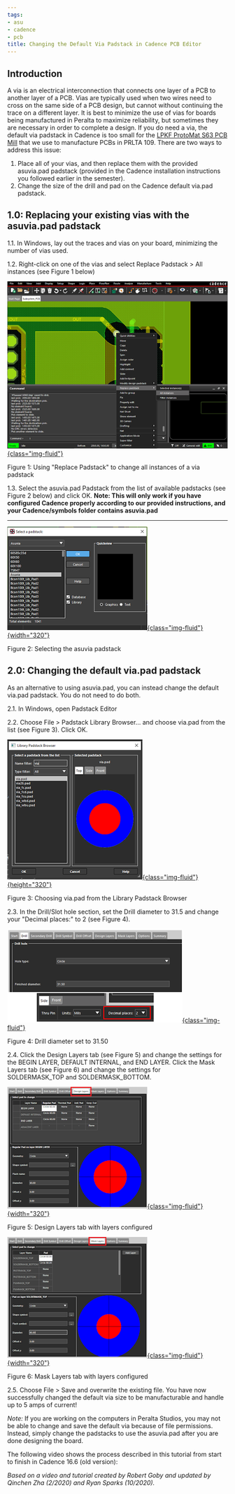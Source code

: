 ```yaml
---
tags:
- asu
- cadence
- pcb
title: Changing the Default Via Padstack in Cadence PCB Editor
---
```


## Introduction

A via is an electrical interconnection that connects one layer of a PCB to another layer of a PCB. Vias are typically used when two wires need to cross on the same side of a PCB design, but cannot without continuing the trace on a different layer. It is best to minimize the use of vias for boards being manufactured in Peralta to maximize reliability, but sometimes they are necessary in order to complete a design. If you do need a via, the default via padstack in Cadence is too small for the [LPKF ProtoMat S63 PCB Mill](http://www.lpkf.com/products/rapid-pcb-prototyping/circuit-board-plotter/protomat-s63.htm) that we use to manufacture PCBs in PRLTA 109. There are two ways to address this issue:

1.  Place all of your vias, and then replace them with the provided asuvia.pad padstack (provided in the Cadence installation instructions you followed earlier in the semester).
2.  Change the size of the drill and pad on the Cadence default via.pad padstack.

## 1.0: Replacing your existing vias with the asuvia.pad padstack

1.1. In Windows, lay out the traces and vias on your board, minimizing the number of vias used.

1.2. Right-click on one of the vias and select Replace Padstack > All instances (see Figure 1 below)

[![](figures/figure_092.png){class="img-fluid"}](larger/image0044.png)

Figure 1: Using "Replace Padstack" to change all instances of a via padstack

1.3. Select the asuvia.pad Padstack from the list of available padstacks (see Figure 2 below) and click OK. **Note: This will only work if you have configured Cadence properly according to our provided instructions, and your Cadence/symbols folder contains asuvia.pad**

** **

[![](figures/figure_096.png){class="img-fluid"}{width="320"}](larger/image0045.png)

Figure 2: Selecting the asuvia padstack

## 2.0: Changing the default via.pad padstack

As an alternative to using asuvia.pad, you can instead change the default via.pad padstack. You do not need to do both.

2.1. In Windows, open Padstack Editor

2.2. Choose File > Padstack Library Browser... and choose via.pad from the list (see Figure 3). Click OK.

[![](figures/figure_091.png){class="img-fluid"}{height="320"}](larger/image0046.png)

Figure 3: Choosing via.pad from the Library Padstack Browser

2.3. In the Drill/Slot hole section, set the Drill diameter to 31.5 and change your "Decimal places:" to 2 (see Figure 4).

[![](figures/figure_093.png){class="img-fluid"}](larger/image0047.png)

Figure 4: Drill diameter set to 31.50

2.4. Click the Design Layers tab (see Figure 5) and change the settings for the BEGIN LAYER, DEFAULT INTERNAL, and END LAYER. Click the Mask Layers tab (see Figure 6) and change the settings for SOLDERMASK_TOP and SOLDERMASK_BOTTOM.

[![](figures/figure_094.png){class="img-fluid"}{width="320"}](larger/image0048.png)

Figure 5: Design Layers tab with layers configured

[![](figures/figure_095.png){class="img-fluid"}{width="320"}](larger/image0049.png)

Figure 6: Mask Layers tab with layers configured

2.5. Choose File > Save and overwrite the existing file. You have now successfully changed the default via size to be manufacturable and handle up to 5 amps of current!

*Note:* If you are working on the computers in Peralta Studios, you may not be able to change and save the default via because of file permissions. Instead, simply change the padstacks to use the asuvia.pad after you are done designing the board.

The following video shows the process described in this tutorial from start to finish in Cadence 16.6 (old version):

*Based on a video and tutorial created by Robert Goby and updated by Qinchen Zha (2/2020) and Ryan Sparks (10/2020).*

